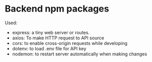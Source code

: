 # Backend npm packages
Used: 
- express: a tiny web server or routes. 
- axios: To make HTTP request to API source
- cors: to enable cross-origin requests while developing
- dotenv: to load .env file for API key
- nodemon: to restart server automatically when making changes
